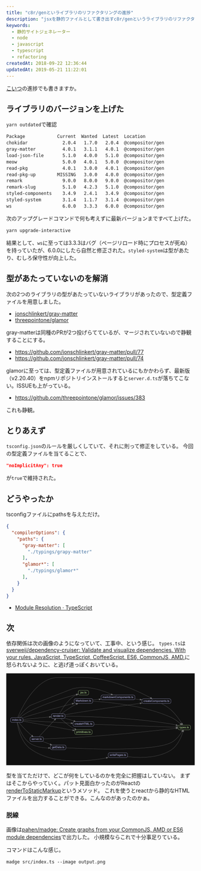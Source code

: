 ```yaml
---
title: "c8r/genといライブラリのリファクタリングの進捗"
description: "jsxを静的ファイルとして書き出すc8r/genというライブラリのリファクタリング"
keywords:
  - 静的サイトジェネレーター
  - node
  - javascript
  - typescript
  - refactoring
createdAt: 2018-09-22 12:36:44
updatedAt: 2019-05-21 11:22:01
---
```


[こいつ](https://github.com/Himenon/gen/pull/1)の進捗でも書きますか。

## ライブラリのバージョンを上げた

`yarn outdated`で確認

<!--truncate-->

```sh
Package            Current  Wanted  Latest  Location
chokidar             2.0.4   1.7.0   2.0.4  @compositor/gen
gray-matter          4.0.1   3.1.1   4.0.1  @compositor/gen
load-json-file       5.1.0   4.0.0   5.1.0  @compositor/gen
meow                 5.0.0   4.0.1   5.0.0  @compositor/gen
read-pkg             4.0.1   3.0.0   4.0.1  @compositor/gen
read-pkg-up        MISSING   3.0.0   4.0.0  @compositor/gen
remark               9.0.0   8.0.0   9.0.0  @compositor/gen
remark-slug          5.1.0   4.2.3   5.1.0  @compositor/gen
styled-components    3.4.9   2.4.1   3.4.9  @compositor/gen
styled-system        3.1.4   1.1.7   3.1.4  @compositor/gen
ws                   6.0.0   3.3.3   6.0.0  @compositor/gen
```

次のアップグレードコマンドで何も考えずに最新バージョンまですべて上げた。

```sh
yarn upgrade-interactive
```

結果として、`ws`に至っては3.3.3はバグ（ページリロード時にプロセスが死ぬ）を持っていたが、6.0.0にしたら自然と修正された。`styled-system`は型があたり、むしろ保守性が向上した。

## 型があたっていないのを解消

次の2つのライブラリの型があたっていないライブラリがあったので、型定義ファイルを用意しました。

* [jonschlinkert/gray-matter](https://github.com/jonschlinkert/gray-matter)
* [threepointone/glamor](https://github.com/threepointone/glamor)

gray-matterは同種のPRが2つ投げらてているが、マージされていないので静観することにする。

* <https://github.com/jonschlinkert/gray-matter/pull/77>
* <https://github.com/jonschlinkert/gray-matter/pull/74>

glamorに至っては、型定義ファイルが用意されているにもかかわらず、最新版（v2.20.40）をnpmリポジトリインストールすると`server.d.ts`が落ちてこない。ISSUEも上がっている。

* <https://github.com/threepointone/glamor/issues/383>

これも静観。

## とりあえず

`tsconfig.json`のルールを厳しくしていて、それに則って修正をしている。
今回の型定義ファイルを当てることで、

```json
"noImplicitAny": true
```

が`true`で維持された。

## どうやったか

tsconfigファイルにpathsを与えただけ。

```json
{
  "compilerOptions": {
    "paths": {
      "gray-matter": [
        "./typings/grapy-matter" 
      ],
      "glamor*": [
        "./typings/glamor*"
      ],
    }
  }
}
```

* [Module Resolution · TypeScript](http://www.typescriptlang.org/docs/handbook/module-resolution.html)


## 次

依存関係は次の画像のようになっていて、工事中、という感じ。
`types.ts`は[sverweij/dependency\-cruiser: Validate and visualize dependencies\. With your rules\. JavaScript, TypeScript, CoffeeScript\. ES6, CommonJS, AMD\.](https://github.com/sverweij/dependency-cruiser)に怒られないように、と逃げ道っぽくおいている。

![依存関係](images/madge-gen.png)

型を当てただけで、どこが何をしているのかを完全に把握はしていない。
まずはそこからやっていく。パット見面白かったのがReactの[renderToStaticMarkup](https://reactjs.org/docs/react-dom-server.html#rendertostaticmarkup)というメソッド。
これを使うとreactから静的なHTMLファイルを出力することができる。こんなのがあったのかぁ。

### 脱線

画像は[pahen/madge: Create graphs from your CommonJS, AMD or ES6 module dependencies](https://github.com/pahen/madge)で出力した。
小規模ならこれで十分事足りている。

コマンドはこんな感じ。

```
madge src/index.ts --image output.png
```
